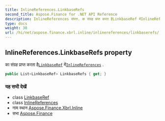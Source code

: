 ```yaml
---
title: InlineReferences.LinkbaseRefs
second_title: Aspose.Finance for .NET API Reference
description: InlineReferences संपत्त. क संग्रह प्रप्त करत हैLinkbaseRef मेंInlineReferences .
type: docs
weight: 30
url: /hi/net/aspose.finance.xbrl.inline/inlinereferences/linkbaserefs/
---
```

## InlineReferences.LinkbaseRefs property

का संग्रह प्राप्त करता है[`LinkbaseRef`](../../../aspose.finance.xbrl/linkbaseref/) में[`InlineReferences`](../) .

```csharp
public List<LinkbaseRef> LinkbaseRefs { get; }
```

### यह सभी देखें

* class [LinkbaseRef](../../../aspose.finance.xbrl/linkbaseref/)
* class [InlineReferences](../)
* नाम स्थान [Aspose.Finance.Xbrl.Inline](../../inlinereferences/)
* सभा [Aspose.Finance](../../../)


